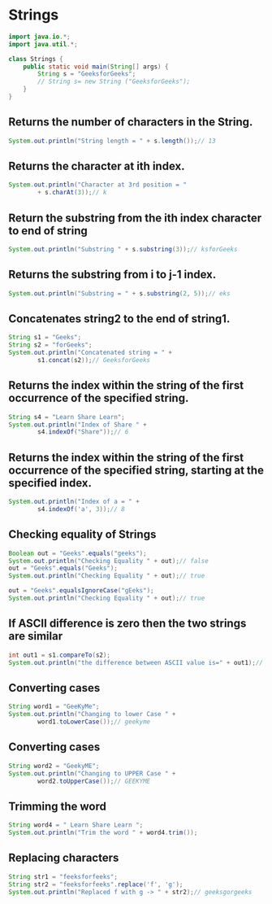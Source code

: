 # Strings

```java
import java.io.*;
import java.util.*;

class Strings {
	public static void main(String[] args) {
		String s = "GeeksforGeeks";
		// String s= new String ("GeeksforGeeks");
	}
}
```
## Returns the number of characters in the String.
```java
System.out.println("String length = " + s.length());// 13
```

## Returns the character at ith index.
```java
System.out.println("Character at 3rd position = "
		+ s.charAt(3));// k

```
## Return the substring from the ith index character to end of string
```java
System.out.println("Substring " + s.substring(3));// ksforGeeks

```
## Returns the substring from i to j-1 index.
```java
System.out.println("Substring = " + s.substring(2, 5));// eks
```

## Concatenates string2 to the end of string1.
```java
String s1 = "Geeks";
String s2 = "forGeeks";
System.out.println("Concatenated string = " +
		s1.concat(s2));// GeeksforGeeks
```
## Returns the index within the string of the first occurrence of the specified string.
```java
String s4 = "Learn Share Learn";
System.out.println("Index of Share " +
		s4.indexOf("Share"));// 6
```
## Returns the index within the string of the first occurrence of the specified string, starting at the specified index.
```java
System.out.println("Index of a = " +
		s4.indexOf('a', 3));// 8
```
## Checking equality of Strings
```java
Boolean out = "Geeks".equals("geeks");
System.out.println("Checking Equality " + out);// false
out = "Geeks".equals("Geeks");
System.out.println("Checking Equality " + out);// true

out = "Geeks".equalsIgnoreCase("gEeks");
System.out.println("Checking Equality " + out);// true
```
## If ASCII difference is zero then the two strings are similar
```java
int out1 = s1.compareTo(s2);
System.out.println("the difference between ASCII value is=" + out1);// -31
```
## Converting cases
```java
String word1 = "GeeKyMe";
System.out.println("Changing to lower Case " +
		word1.toLowerCase());// geekyme
```
## Converting cases
```java
String word2 = "GeekyME";
System.out.println("Changing to UPPER Case " +
		word2.toUpperCase());// GEEKYME
```
## Trimming the word
```java
String word4 = " Learn Share Learn ";
System.out.println("Trim the word " + word4.trim());
```
## Replacing characters
```java
String str1 = "feeksforfeeks";
String str2 = "feeksforfeeks".replace('f', 'g');
System.out.println("Replaced f with g -> " + str2);// geeksgorgeeks
```
